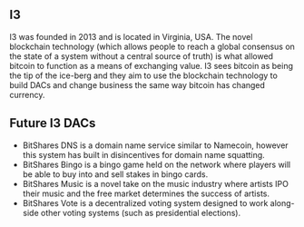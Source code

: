 I3
---

I3 was founded in 2013 and is located in Virginia, USA. The novel blockchain technology (which allows people to reach a global consensus on the state of a system without a central source of truth) is what allowed bitcoin to function as a means of exchanging value. I3 sees bitcoin as being the tip of the ice-berg and they aim to use the blockchain technology to build DACs and change business the same way bitcoin has changed currency.

Future I3 DACs
--------------
* BitShares DNS is a domain name service similar to Namecoin, however this system has built in disincentives for domain name squatting.
* BitShares Bingo is a bingo game held on the network where players will be able to buy into and sell stakes in bingo cards.
* BitShares Music is a novel take on the music industry where artists IPO their music and the free market determines the success of artists.
* BitShares Vote is a decentralized voting system designed to work along-side other voting systems (such as presidential elections).


